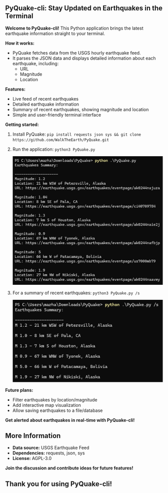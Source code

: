 ## PyQuake-cli: Stay Updated on Earthquakes in the Terminal

**Welcome to PyQuake-cli!** This Python application brings the latest earthquake information straight to your terminal.

**How it works:**

- PyQuake fetches data from the USGS hourly earthquake feed.
- It parses the JSON data and displays detailed information about each earthquake, including:
    - URL
    - Magnitude
    - Location

**Features:**

- Live feed of recent earthquakes
- Detailed earthquake information
- Summary of recent earthquakes, showing magnitude and location
- Simple and user-friendly terminal interface

**Getting started:**

1. Install PyQuake: `pip install requests json sys && git clone https://github.com/WalkTheEarth/PyQuake.git`
2. Run the application: `python3 PyQuake.py`
   
   ![regular mode on PyQuake](https://raw.githubusercontent.com/WalkTheEarth/PyQuake-cli/main/img/NoSimple.png)
   
4. For a summary of recent earthquakes: `python3 PyQuake.py /s`
   
   ![Simple Mode on PyQuake](https://raw.githubusercontent.com/WalkTheEarth/PyQuake-cli/main/img/Simple.png)
   

**Future plans:**

- Filter earthquakes by location/magnitude
- Add interactive map visualization
- Allow saving earthquakes to a file/database

**Get alerted about earthquakes in real-time with PyQuake-cli!**

## More Information

- **Data source:** USGS Earthquake Feed
- **Dependencies:** requests, json, sys
- **License:** AGPL-3.0

**Join the discussion and contribute ideas for future features!**

## Thank you for using PyQuake-cli!
